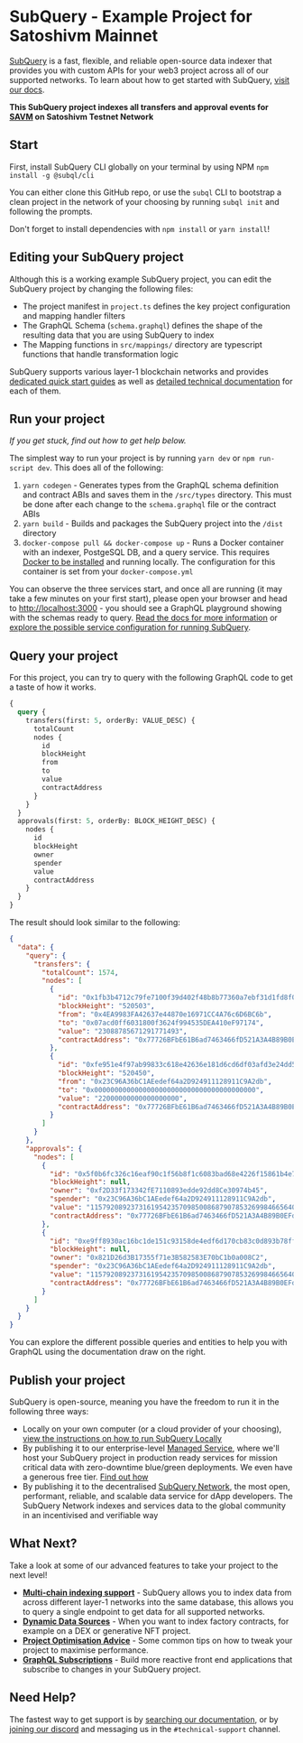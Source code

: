 # SubQuery - Example Project for Satoshivm Mainnet

[SubQuery](https://subquery.network) is a fast, flexible, and reliable open-source data indexer that provides you with custom APIs for your web3 project across all of our supported networks. To learn about how to get started with SubQuery, [visit our docs](https://academy.subquery.network).

**This SubQuery project indexes all transfers and approval events for [SAVM](https://testnet.svmscan.io/token/0x77726BFbE61B6ad7463466fD521A3A4B89B0EFd8) on Satoshivm Testnet Network**

## Start

First, install SubQuery CLI globally on your terminal by using NPM `npm install -g @subql/cli`

You can either clone this GitHub repo, or use the `subql` CLI to bootstrap a clean project in the network of your choosing by running `subql init` and following the prompts.

Don't forget to install dependencies with `npm install` or `yarn install`!

## Editing your SubQuery project

Although this is a working example SubQuery project, you can edit the SubQuery project by changing the following files:

- The project manifest in `project.ts` defines the key project configuration and mapping handler filters
- The GraphQL Schema (`schema.graphql`) defines the shape of the resulting data that you are using SubQuery to index
- The Mapping functions in `src/mappings/` directory are typescript functions that handle transformation logic

SubQuery supports various layer-1 blockchain networks and provides [dedicated quick start guides](https://academy.subquery.network/quickstart/quickstart.html) as well as [detailed technical documentation](https://academy.subquery.network/build/introduction.html) for each of them.

## Run your project

_If you get stuck, find out how to get help below._

The simplest way to run your project is by running `yarn dev` or `npm run-script dev`. This does all of the following:

1.  `yarn codegen` - Generates types from the GraphQL schema definition and contract ABIs and saves them in the `/src/types` directory. This must be done after each change to the `schema.graphql` file or the contract ABIs
2.  `yarn build` - Builds and packages the SubQuery project into the `/dist` directory
3.  `docker-compose pull && docker-compose up` - Runs a Docker container with an indexer, PostgeSQL DB, and a query service. This requires [Docker to be installed](https://docs.docker.com/engine/install) and running locally. The configuration for this container is set from your `docker-compose.yml`

You can observe the three services start, and once all are running (it may take a few minutes on your first start), please open your browser and head to [http://localhost:3000](http://localhost:3000) - you should see a GraphQL playground showing with the schemas ready to query. [Read the docs for more information](https://academy.subquery.network/run_publish/run.html) or [explore the possible service configuration for running SubQuery](https://academy.subquery.network/run_publish/references.html).

## Query your project

For this project, you can try to query with the following GraphQL code to get a taste of how it works.

```graphql
{
  query {
    transfers(first: 5, orderBy: VALUE_DESC) {
      totalCount
      nodes {
        id
        blockHeight
        from
        to
        value
        contractAddress
      }
    }
  }
  approvals(first: 5, orderBy: BLOCK_HEIGHT_DESC) {
    nodes {
      id
      blockHeight
      owner
      spender
      value
      contractAddress
    }
  }
}
```

The result should look similar to the following:

```json
{
  "data": {
    "query": {
      "transfers": {
        "totalCount": 1574,
        "nodes": [
          {
            "id": "0x1fb3b4712c79fe7100f39d402f48b8b77360a7ebf31d1fd8f0bb09324a6fadca",
            "blockHeight": "520503",
            "from": "0x4EA9983FA42637e44870e16971CC4A76c6D6BC6b",
            "to": "0x07acd0ff6031800f3624f994535DEA410eF97174",
            "value": "23088785671291771493",
            "contractAddress": "0x77726BFbE61B6ad7463466fD521A3A4B89B0EFd8"
          },
          {
            "id": "0xfe951e4f97ab99833c618e42636e181d6cd6df03afd3e24dd57b0b202dab8632",
            "blockHeight": "520450",
            "from": "0x23C96A36bC1AEedef64a2D924911128911C9A2db",
            "to": "0x0000000000000000000000000000000000000000",
            "value": "22000000000000000000",
            "contractAddress": "0x77726BFbE61B6ad7463466fD521A3A4B89B0EFd8"
          }
        ]
      }
    },
    "approvals": {
      "nodes": [
        {
          "id": "0x5f0b6fc326c16eaf90c1f56b8f1c6083bad68e4226f15861b4e7b18e3fb7a6b6",
          "blockHeight": null,
          "owner": "0xf2D33f173342fE7110893edde92dd8Ce30974b45",
          "spender": "0x23C96A36bC1AEedef64a2D924911128911C9A2db",
          "value": "115792089237316195423570985008687907853269984665640564039457584007913129639935",
          "contractAddress": "0x77726BFbE61B6ad7463466fD521A3A4B89B0EFd8"
        },
        {
          "id": "0xe9ff8930ac16bc1de151c93158de4edf6d170cb83c0d893b78ff9f2c6df37b95",
          "blockHeight": null,
          "owner": "0x821D26d3B17355f71e3B582583E70bC1b0a008C2",
          "spender": "0x23C96A36bC1AEedef64a2D924911128911C9A2db",
          "value": "115792089237316195423570985008687907853269984665640564039457584007913129639935",
          "contractAddress": "0x77726BFbE61B6ad7463466fD521A3A4B89B0EFd8"
        }
      ]
    }
  }
}
```

You can explore the different possible queries and entities to help you with GraphQL using the documentation draw on the right.

## Publish your project

SubQuery is open-source, meaning you have the freedom to run it in the following three ways:

- Locally on your own computer (or a cloud provider of your choosing), [view the instructions on how to run SubQuery Locally](https://academy.subquery.network/run_publish/run.html)
- By publishing it to our enterprise-level [Managed Service](https://managedservice.subquery.network), where we'll host your SubQuery project in production ready services for mission critical data with zero-downtime blue/green deployments. We even have a generous free tier. [Find out how](https://academy.subquery.network/run_publish/publish.html)
- By publishing it to the decentralised [SubQuery Network](https://app.subquery.network), the most open, performant, reliable, and scalable data service for dApp developers. The SubQuery Network indexes and services data to the global community in an incentivised and verifiable way

## What Next?

Take a look at some of our advanced features to take your project to the next level!

- [**Multi-chain indexing support**](https://academy.subquery.network/build/multi-chain.html) - SubQuery allows you to index data from across different layer-1 networks into the same database, this allows you to query a single endpoint to get data for all supported networks.
- [**Dynamic Data Sources**](https://academy.subquery.network/build/dynamicdatasources.html) - When you want to index factory contracts, for example on a DEX or generative NFT project.
- [**Project Optimisation Advice**](https://academy.subquery.network/build/optimisation.html) - Some common tips on how to tweak your project to maximise performance.
- [**GraphQL Subscriptions**](https://academy.subquery.network/run_publish/subscription.html) - Build more reactive front end applications that subscribe to changes in your SubQuery project.

## Need Help?

The fastest way to get support is by [searching our documentation](https://academy.subquery.network), or by [joining our discord](https://discord.com/invite/subquery) and messaging us in the `#technical-support` channel.
